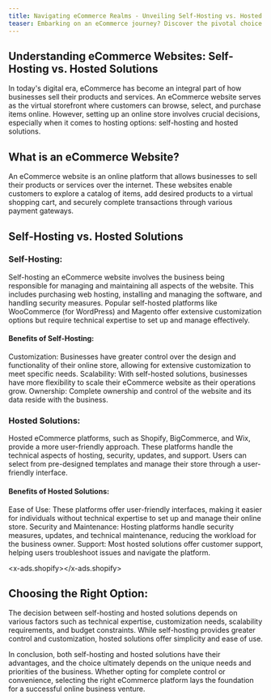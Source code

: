 ```yaml
---
title: Navigating eCommerce Realms - Unveiling Self-Hosting vs. Hosted Solutions
teaser: Embarking on an eCommerce journey? Discover the pivotal choice between self-hosting and hosted solutions. Unravel the nuances, weigh the options, and find the perfect fit for your online store's success. Dive into the realm of eCommerce platforms and make an informed decision to shape your digital storefront's destiny.
---
```


## Understanding eCommerce Websites: Self-Hosting vs. Hosted Solutions

In today's digital era, eCommerce has become an integral part of how businesses sell their products and services. An eCommerce website serves as the virtual storefront where customers can browse, select, and purchase items online. However,
setting up an online store involves crucial decisions, especially when it comes to hosting options: self-hosting and hosted solutions.

## What is an eCommerce Website?

An eCommerce website is an online platform that allows businesses to sell their products or services over the internet. These websites enable customers to explore a catalog of items, add desired products to a virtual shopping cart, and
securely complete transactions through various payment gateways.

## Self-Hosting vs. Hosted Solutions

### Self-Hosting:

Self-hosting an eCommerce website involves the business being responsible for managing and maintaining all aspects of the website. This includes purchasing web hosting, installing and managing the software, and handling security measures.
Popular self-hosted platforms like WooCommerce (for WordPress) and Magento offer extensive customization options but require technical expertise to set up and manage effectively.

#### Benefits of Self-Hosting:

Customization: Businesses have greater control over the design and functionality of their online store, allowing for extensive customization to meet specific needs.
Scalability: With self-hosted solutions, businesses have more flexibility to scale their eCommerce website as their operations grow.
Ownership: Complete ownership and control of the website and its data reside with the business.

### Hosted Solutions:

Hosted eCommerce platforms, such as Shopify, BigCommerce, and Wix, provide a more user-friendly approach. These platforms handle the technical aspects of hosting, security, updates, and support. Users can select from pre-designed templates
and manage their store through a user-friendly interface.

#### Benefits of Hosted Solutions:

Ease of Use: These platforms offer user-friendly interfaces, making it easier for individuals without technical expertise to set up and manage their online store.
Security and Maintenance: Hosting platforms handle security measures, updates, and technical maintenance, reducing the workload for the business owner.
Support: Most hosted solutions offer customer support, helping users troubleshoot issues and navigate the platform.

<x-ads.shopify></x-ads.shopify>

## Choosing the Right Option:

The decision between self-hosting and hosted solutions depends on various factors such as technical expertise, customization needs, scalability requirements, and budget constraints. While self-hosting provides greater control and
customization, hosted solutions offer simplicity and ease of use.

In conclusion, both self-hosting and hosted solutions have their advantages, and the choice ultimately depends on the unique needs and priorities of the business. Whether opting for complete control or convenience, selecting the right
eCommerce platform lays the foundation for a successful online business venture.
